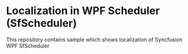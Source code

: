 # Localization in WPF Scheduler (SfScheduler)

This repository contains sample which shows localization of Syncfusion WPF SfScheduler
